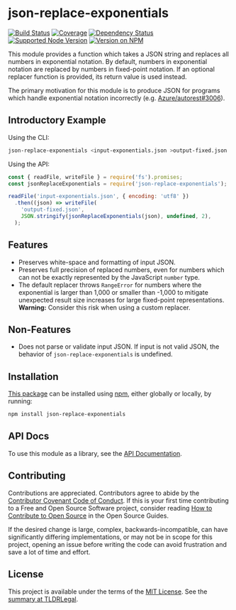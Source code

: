 json-replace-exponentials
=========================

[![Build Status](https://img.shields.io/github/workflow/status/kevinoid/json-replace-exponentials/Node.js%20CI/main.svg?style=flat&label=build)](https://github.com/kevinoid/json-replace-exponentials/actions?query=branch%3Amain)
[![Coverage](https://img.shields.io/codecov/c/github/kevinoid/json-replace-exponentials.svg?style=flat)](https://codecov.io/github/kevinoid/json-replace-exponentials?branch=main)
[![Dependency Status](https://img.shields.io/david/kevinoid/json-replace-exponentials.svg?style=flat)](https://david-dm.org/kevinoid/json-replace-exponentials)
[![Supported Node Version](https://img.shields.io/node/v/json-replace-exponentials.svg?style=flat)](https://www.npmjs.com/package/json-replace-exponentials)
[![Version on NPM](https://img.shields.io/npm/v/json-replace-exponentials.svg?style=flat)](https://www.npmjs.com/package/json-replace-exponentials)

This module provides a function which takes a JSON string and replaces all
numbers in exponential notation.  By default, numbers in exponential notation
are replaced by numbers in fixed-point notation.  If an optional replacer
function is provided, its return value is used instead.

The primary motivation for this module is to produce JSON for programs which
handle exponential notation incorrectly (e.g.
[Azure/autorest#3006](https://github.com/Azure/autorest/issues/3006)).


## Introductory Example

Using the CLI:

```sh
json-replace-exponentials <input-exponentials.json >output-fixed.json
```

Using the API:

```js
const { readFile, writeFile } = require('fs').promises;
const jsonReplaceExponentials = require('json-replace-exponentials');

readFile('input-exponentials.json', { encoding: 'utf8' })
  .then((json) => writeFile(
    'output-fixed.json',
    JSON.stringify(jsonReplaceExponentials(json), undefined, 2),
  );
```


## Features

* Preserves white-space and formatting of input JSON.
* Preserves full precision of replaced numbers, even for numbers which can
  not be exactly represented by the JavaScript `number` type.
* The default replacer throws `RangeError` for numbers where the exponential
  is larger than 1,000 or smaller than -1,000 to mitigate unexpected result
  size increases for large fixed-point representations.
  **Warning:** Consider this risk when using a custom replacer.


## Non-Features

* Does not parse or validate input JSON.  If input is not valid JSON, the
  behavior of `json-replace-exponentials` is undefined.


## Installation

[This package](https://www.npmjs.com/package/json-replace-exponentials) can be
installed using [npm](https://www.npmjs.com/), either globally or locally, by
running:

```sh
npm install json-replace-exponentials
```


## API Docs

To use this module as a library, see the [API
Documentation](https://kevinoid.github.io/json-replace-exponentials/api).


## Contributing

Contributions are appreciated.  Contributors agree to abide by the [Contributor
Covenant Code of
Conduct](https://www.contributor-covenant.org/version/1/4/code-of-conduct.html).
If this is your first time contributing to a Free and Open Source Software
project, consider reading [How to Contribute to Open
Source](https://opensource.guide/how-to-contribute/)
in the Open Source Guides.

If the desired change is large, complex, backwards-incompatible, can have
significantly differing implementations, or may not be in scope for this
project, opening an issue before writing the code can avoid frustration and
save a lot of time and effort.


## License

This project is available under the terms of the [MIT License](LICENSE.txt).
See the [summary at TLDRLegal](https://tldrlegal.com/license/mit-license).
